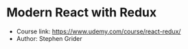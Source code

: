 # Modern React with Redux
- Course link: https://www.udemy.com/course/react-redux/
- Author: Stephen Grider